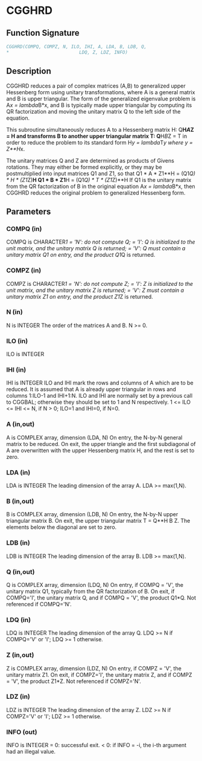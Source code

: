# CGGHRD

## Function Signature

```fortran
CGGHRD(COMPQ, COMPZ, N, ILO, IHI, A, LDA, B, LDB, Q,
*                          LDQ, Z, LDZ, INFO)
```

## Description


 CGGHRD reduces a pair of complex matrices (A,B) to generalized upper
 Hessenberg form using unitary transformations, where A is a
 general matrix and B is upper triangular.  The form of the generalized
 eigenvalue problem is
    A*x = lambda*B*x,
 and B is typically made upper triangular by computing its QR
 factorization and moving the unitary matrix Q to the left side
 of the equation.

 This subroutine simultaneously reduces A to a Hessenberg matrix H:
    Q**H*A*Z = H
 and transforms B to another upper triangular matrix T:
    Q**H*B*Z = T
 in order to reduce the problem to its standard form
    H*y = lambda*T*y
 where y = Z**H*x.

 The unitary matrices Q and Z are determined as products of Givens
 rotations.  They may either be formed explicitly, or they may be
 postmultiplied into input matrices Q1 and Z1, so that
      Q1 * A * Z1**H = (Q1*Q) * H * (Z1*Z)**H
      Q1 * B * Z1**H = (Q1*Q) * T * (Z1*Z)**H
 If Q1 is the unitary matrix from the QR factorization of B in the
 original equation A*x = lambda*B*x, then CGGHRD reduces the original
 problem to generalized Hessenberg form.

## Parameters

### COMPQ (in)

COMPQ is CHARACTER*1 = 'N': do not compute Q; = 'I': Q is initialized to the unit matrix, and the unitary matrix Q is returned; = 'V': Q must contain a unitary matrix Q1 on entry, and the product Q1*Q is returned.

### COMPZ (in)

COMPZ is CHARACTER*1 = 'N': do not compute Z; = 'I': Z is initialized to the unit matrix, and the unitary matrix Z is returned; = 'V': Z must contain a unitary matrix Z1 on entry, and the product Z1*Z is returned.

### N (in)

N is INTEGER The order of the matrices A and B. N >= 0.

### ILO (in)

ILO is INTEGER

### IHI (in)

IHI is INTEGER ILO and IHI mark the rows and columns of A which are to be reduced. It is assumed that A is already upper triangular in rows and columns 1:ILO-1 and IHI+1:N. ILO and IHI are normally set by a previous call to CGGBAL; otherwise they should be set to 1 and N respectively. 1 <= ILO <= IHI <= N, if N > 0; ILO=1 and IHI=0, if N=0.

### A (in,out)

A is COMPLEX array, dimension (LDA, N) On entry, the N-by-N general matrix to be reduced. On exit, the upper triangle and the first subdiagonal of A are overwritten with the upper Hessenberg matrix H, and the rest is set to zero.

### LDA (in)

LDA is INTEGER The leading dimension of the array A. LDA >= max(1,N).

### B (in,out)

B is COMPLEX array, dimension (LDB, N) On entry, the N-by-N upper triangular matrix B. On exit, the upper triangular matrix T = Q**H B Z. The elements below the diagonal are set to zero.

### LDB (in)

LDB is INTEGER The leading dimension of the array B. LDB >= max(1,N).

### Q (in,out)

Q is COMPLEX array, dimension (LDQ, N) On entry, if COMPQ = 'V', the unitary matrix Q1, typically from the QR factorization of B. On exit, if COMPQ='I', the unitary matrix Q, and if COMPQ = 'V', the product Q1*Q. Not referenced if COMPQ='N'.

### LDQ (in)

LDQ is INTEGER The leading dimension of the array Q. LDQ >= N if COMPQ='V' or 'I'; LDQ >= 1 otherwise.

### Z (in,out)

Z is COMPLEX array, dimension (LDZ, N) On entry, if COMPZ = 'V', the unitary matrix Z1. On exit, if COMPZ='I', the unitary matrix Z, and if COMPZ = 'V', the product Z1*Z. Not referenced if COMPZ='N'.

### LDZ (in)

LDZ is INTEGER The leading dimension of the array Z. LDZ >= N if COMPZ='V' or 'I'; LDZ >= 1 otherwise.

### INFO (out)

INFO is INTEGER = 0: successful exit. < 0: if INFO = -i, the i-th argument had an illegal value.

